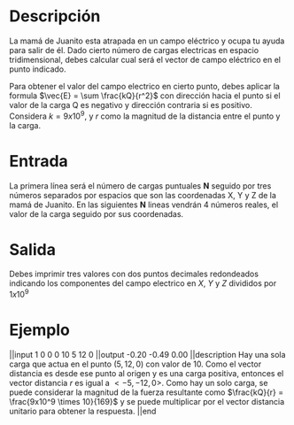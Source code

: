 # Descripción

La mamá de Juanito esta atrapada en un campo eléctrico y ocupa tu ayuda para salir de él. Dado cierto número de cargas electricas en espacio tridimensional, debes calcular cual será el vector de campo eléctrico en el punto indicado.

Para obtener el valor del campo electrico en cierto punto, debes aplicar la formula $\vec{E} = \sum \frac{kQ}{r^2}$ con dirección hacia el punto si el valor de la carga Q es negativo y dirección contraria si es positivo. Considera $k = 9x10^9$, y $r$ como la magnitud de la distancia entre el punto y la carga.

# Entrada

La primera línea será el número de cargas puntuales **N** seguido por tres números separados por espacios que son las coordenadas X, Y y Z de la mamá de Juanito. En las siguientes **N** lineas vendrán 4 números reales, el valor de la carga seguido por sus coordenadas.

# Salida

Debes imprimir tres valores con dos puntos decimales redondeados indicando los componentes del campo electrico en $X$, $Y$ y $Z$ divididos por $1x10^9$

# Ejemplo

||input
1 0 0 0
10 5 12 0
||output
-0.20 -0.49 0.00
||description
Hay una sola carga que actua en el punto $(5, 12, 0)$ con valor de 10. Como el vector distancia es desde ese punto al origen y es una carga positiva, entonces el vector distancia $r$ es igual a $<-5, -12, 0>$. Como hay un solo carga, se puede considerar la magnitud de la fuerza resultante como $\frac{kQ}{r} = \frac{9x10^9 \times 10}{169}$ y se puede multiplicar por el vector distancia unitario para obtener la respuesta.
||end
